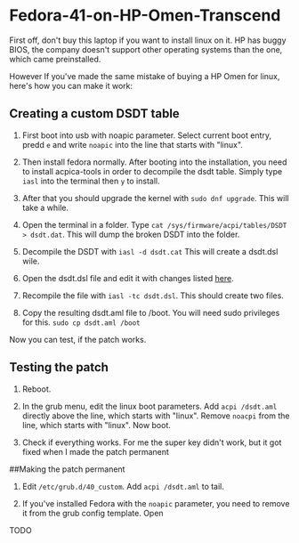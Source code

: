 # Fedora-41-on-HP-Omen-Transcend
First off, don't buy this laptop if you want to install linux on it. HP has buggy BIOS, the company doesn't support other operating systems than the one, which came preinstalled. 

However If you've made the same mistake of buying a HP Omen for linux, here's how you can make it work:

## Creating a custom DSDT table

1. First boot into usb with noapic parameter. Select current boot entry, predd `e` and write `noapic` into the line that starts with "linux".

2. Then install fedora normally. After booting into the installation, you need to install acpica-tools in order to decompile the dsdt table. Simply type `iasl` into the terminal then `y` to install.

3. After that you should upgrade the kernel with `sudo dnf upgrade`. This will take a while.

4. Open the terminal in a folder. Type `cat /sys/firmware/acpi/tables/DSDT > dsdt.dat`. This will dump the broken DSDT into the folder.

5. Decompile the DSDT with `iasl -d dsdt.cat` This will create a dsdt.dsl wile.

6. Open the dsdt.dsl file and edit it with changes listed [here](https://github.com/j0hnwang/OMEN-Transcend-16-ACPI-fix/commit/2e4feda9529c09133f5f7e9623ec11226db581a5).

7. Recompile the file with `iasl -tc dsdt.dsl`. This should create two files.

8. Copy the resulting dsdt.aml file to /boot. You will need sudo privileges for this. `sudo cp dsdt.aml /boot`

Now you can test, if the patch works.

## Testing the patch

1. Reboot.

2. In the grub menu, edit the linux boot parameters. Add `acpi /dsdt.aml` directly above the line, which starts with "linux". Remove `noacpi` from the line, which starts with "linux". Now boot.

3. Check if everything works. For me the super key didn't work, but it got fixed when I made the patch permanent

##Making the patch permanent
1. Edit `/etc/grub.d/40_custom`. Add `acpi /dsdt.aml` to tail.

2. If you've installed Fedora with the `noapic` parameter, you need to remove it from the grub config template. Open

TODO
